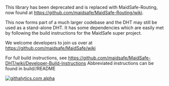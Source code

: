 This library has been deprecated and is replaced with MaidSafe-Routing, now found at https://github.com/maidsafe/MaidSafe-Routing/wiki.

This now forms part of a much larger codebase and the DHT may still be used as a stand-alone DHT. It has some dependencies which are easily met by following the build instructions for the MaidSafe super project.

We welcome developers to join us over at https://github.com/maidsafe/MaidSafe/wiki


For full build instructions, see https://github.com/maidsafe/MaidSafe-DHT/wiki/Developer-Build-Instructions
Abbreviated instructions can be found in build/<DirAppropriateToYourOS>/README

[![githalytics.com alpha](https://cruel-carlota.pagodabox.com/a99845d7aa40001cea85d61942c7358c "githalytics.com")](http://githalytics.com/maidsafe/MaidSafe-DHT)

